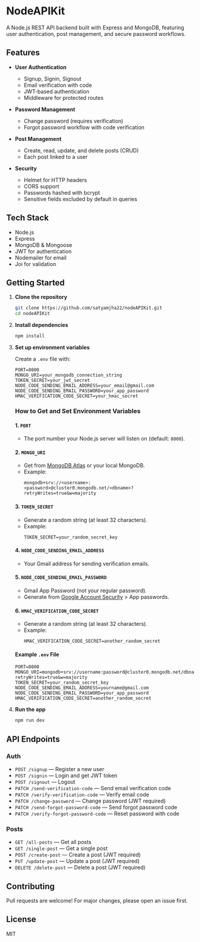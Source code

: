# NodeAPIKit

A Node.js REST API backend built with Express and MongoDB, featuring user authentication, post management, and secure password workflows.

## Features

- **User Authentication**
  - Signup, Signin, Signout
  - Email verification with code
  - JWT-based authentication
  - Middleware for protected routes

- **Password Management**
  - Change password (requires verification)
  - Forgot password workflow with code verification

- **Post Management**
  - Create, read, update, and delete posts (CRUD)
  - Each post linked to a user

- **Security**
  - Helmet for HTTP headers
  - CORS support
  - Passwords hashed with bcrypt
  - Sensitive fields excluded by default in queries

## Tech Stack

- Node.js
- Express
- MongoDB & Mongoose
- JWT for authentication
- Nodemailer for email
- Joi for validation

## Getting Started

1. **Clone the repository**
   ```sh
   git clone https://github.com/satyamjha22/nodeAPIKit.git
   cd nodeAPIKit
   ```

2. **Install dependencies**
   ```sh
   npm install
   ```

3. **Set up environment variables**

   Create a `.env` file with:
   ```
   PORT=8000
   MONGO_URI=your_mongodb_connection_string
   TOKEN_SECRET=your_jwt_secret
   NODE_CODE_SENDING_EMAIL_ADDRESS=your_email@gmail.com
   NODE_CODE_SENDING_EMAIL_PASSWORD=your_app_password
   HMAC_VERIFICATION_CODE_SECRET=your_hmac_secret
   ```

   ### How to Get and Set Environment Variables

   #### 1. `PORT`
   - The port number your Node.js server will listen on (default: `8000`).

   #### 2. `MONGO_URI`
   - Get from [MongoDB Atlas](https://www.mongodb.com/cloud/atlas) or your local MongoDB.
   - Example:  
     ```
     mongodb+srv://<username>:<password>@cluster0.mongodb.net/<dbname>?retryWrites=true&w=majority
     ```

   #### 3. `TOKEN_SECRET`
   - Generate a random string (at least 32 characters).
   - Example:  
     ```
     TOKEN_SECRET=your_random_secret_key
     ```

   #### 4. `NODE_CODE_SENDING_EMAIL_ADDRESS`
   - Your Gmail address for sending verification emails.

   #### 5. `NODE_CODE_SENDING_EMAIL_PASSWORD`
   - Gmail App Password (not your regular password).
   - Generate from [Google Account Security](https://myaccount.google.com/security) > App passwords.

   #### 6. `HMAC_VERIFICATION_CODE_SECRET`
   - Generate a random string (at least 32 characters).
   - Example:  
     ```
     HMAC_VERIFICATION_CODE_SECRET=another_random_secret
     ```

   #### Example `.env` File

   ```env
   PORT=8000
   MONGO_URI=mongodb+srv://username:password@cluster0.mongodb.net/dbname?retryWrites=true&w=majority
   TOKEN_SECRET=your_random_secret_key
   NODE_CODE_SENDING_EMAIL_ADDRESS=yourname@gmail.com
   NODE_CODE_SENDING_EMAIL_PASSWORD=your_app_password
   HMAC_VERIFICATION_CODE_SECRET=another_random_secret
   ```

4. **Run the app**
   ```sh
   npm run dev
   ```

## API Endpoints

### Auth

- `POST /signup` — Register a new user
- `POST /signin` — Login and get JWT token
- `POST /signout` — Logout
- `PATCH /send-verification-code` — Send email verification code
- `PATCH /verify-verification-code` — Verify email code
- `PATCH /change-password` — Change password (JWT required)
- `PATCH /send-forgot-password-code` — Send forgot password code
- `PATCH /verify-forgot-password-code` — Reset password with code

### Posts

- `GET /all-posts` — Get all posts
- `GET /single-post` — Get a single post
- `POST /create-post` — Create a post (JWT required)
- `PUT /update-post` — Update a post (JWT required)
- `DELETE /delete-post` — Delete a post (JWT required)

## Contributing

Pull requests are welcome! For major changes, please open an issue first.

## License

MIT
